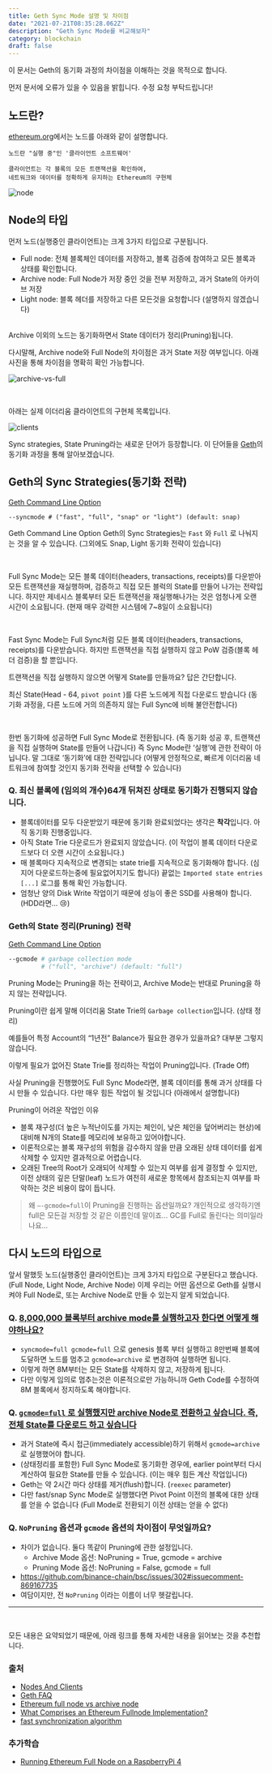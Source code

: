 ```yaml
---
title: Geth Sync Mode 설명 및 차이점
date: "2021-07-21T08:35:28.062Z"
description: "Geth Sync Mode를 비교해보자"
category: blockchain
draft: false
---
```



이 문서는 Geth의 동기화 과정의 차이점을 이해하는 것을 목적으로 합니다.

먼저 문서에 오류가 있을 수 있음을 밝힙니다. 수정 요청  부탁드립니다! 


## 노드란?

[ethereum.org](https://ethereum.org/en/developers/docs/nodes-and-clients/)에서는 노드를 아래와 같이 설명합니다.

```
노드란 "실행 중"인 '클라이언트 소프트웨어'

클라이언트는 각 블록의 모든 트랜잭션을 확인하여, 
네트워크와 데이터를 정확하게 유지하는 Ethereum의 구현체
```

![node](./node.png) 



## Node의 타입

먼저 노드(실행중인 클라이언트)는 크게 3가지 타입으로 구분됩니다.

- Full node: 전체 블록체인 데이터를 저장하고, 블록 검증에 참여하고 모든 블록과 상태를 확인합니다.
- Archive node: Full Node가 저장 중인 것을 전부 저장하고, 과거 State의 아카이브 저장
- Light node: 블록 헤더를 저장하고 다른 모든것을 요청합니다 (설명하지 않겠습니다)

<br/>
Archive 이외의 노드는 동기화하면서 State 데이터가 정리(Pruning)됩니다.

다시말해, Archive node와 Full Node의 차이점은 과거 State 저장 여부입니다. 아래 사진을 통해 차이점을 명확히 확인 가능합니다.

![archive-vs-full](./archive-vs-full.png) 

<br/>

아래는 실제 이더리움 클라이언트의 구현체 목록입니다.  

![clients](./clients.png) 


Sync strategies, State Pruning라는 새로운 단어가 등장합니다. 이 단어들을 [Geth](https://github.com/ethereum/go-ethereum)의 동기화 과정을 통해 알아보겠습니다.

## Geth의 Sync Strategies(동기화 전략)

[Geth Command Line Option](https://geth.ethereum.org/docs/interface/command-line-options) 
```
--syncmode # ("fast", "full", "snap" or "light") (default: snap)
```

Geth Command Line Option Geth의 Sync Strategies는 `Fast` 와 `Full` 로 나눠지는 것을 알 수 있습니다. (그외에도 Snap, Light 동기화 전략이 있습니다) 

<br/>

Full Sync Mode는 모든 블록 데이터(headers, transactions, receipts)를 다운받아 모든 트랜잭션을 재실행하며, 검증하고 직접 모든 블럭의 State를 만들어 나가는 전략입니다. 하지만 제네시스 블록부터 모든 트랜잭션을 재실행해나가는 것은 엄청나게 오랜 시간이 소요됩니다. (현재 매우 강력한 시스템에 7~8일이 소요됩니다)

<br/>

Fast Sync Mode는 Full Sync처럼 모든 블록 데이터(headers, transactions, receipts)를 다운받습니다. 하지만 트랜잭션을 직접 실행하지 않고 PoW 검증(블록 헤더 검증)을 할 뿐입니다. 

트랜잭션을 직접 실행하지 않으면 어떻게 State를 만들까요? 답은 간단합니다. 

최신 State(Head - 64, `pivot point` )를 다른 노드에게 직접 다운로드 받습니다  (동기화 과정을, 다른 노드에 거의 의존하지 않는 Full Sync에 비해 불안전합니다)

<br/>

한번 동기화에 성공하면 Full Sync Mode로 전환됩니다. (즉 동기화 성공 후, 트랜잭션을 직접 실행하며 State를 만들어 나갑니다) 즉 Sync Mode란 ‘실행’에 관한 전략이 아닙니다. 말 그대로 ‘동기화’에 대한 전략입니다 (어떻게 안정적으로, 빠르게 이더리움 네트워크에 참여할 것인지 동기화 전략을 선택할 수 있습니다)

### Q. 최신 블록에 (임의의 개수)64개 뒤쳐진 상태로 동기화가 진행되지 않습니다.

- 블록데이터를 모두 다운받았기 때문에 동기화 완료되었다는 생각은 **착각**입니다. 아직 동기화 진행중입니다.
- 아직 State Trie 다운로드가 완료되지 않았습니다. (이 작업이 블록 데이터 다운로드보다 더 오랜 시간이 소요됩니다.)
- 매 블록마다 지속적으로 변경되는 state trie를 지속적으로 동기화해야 합니다. (심지어 다운로드하는중에 필요없어지기도 합니다) 끝없는 `Imported state entries [...]` 로그를 통해 확인 가능합니다.
- 엄청난 양의 Disk Write 작업이기 때문에 성능이 좋은 SSD를 사용해야 합니다. (HDD라면... 😢)


### Geth의 State 정리(Pruning) 전략

[Geth Command Line Option](https://geth.ethereum.org/docs/interface/command-line-options) 
```bash
--gcmode # garbage collection mode 
         # ("full", "archive") (default: "full")
```

Pruning Mode는 Pruning을 하는 전략이고, Archive Mode는 반대로 Pruning을 하지 않는 전략입니다.

Pruning이란 쉽게 말해 이더리움 State Trie의 `Garbage collection`입니다. (상태 정리)

예를들어 특정 Account의 “1년전” Balance가 필요한 경우가 있을까요? 대부분 그렇지 않습니다. 

이렇게 필요가 없어진 State Trie를 정리하는 작업이 Pruning입니다. (Trade Off)

사실 Pruning을 진행했어도 Full Sync Mode라면, 블록 데이터를 통해 과거 상태를 다시 만들 수 있습니다. 다만 매우 힘든 작업이 될 것입니다 (아래에서 설명합니다)

Pruning이 어려운 작업인 이유
- 블록 재구성(더 높은 누적난이도를 가지는 체인이, 낮은 체인을 덮어버리는 현상)에 대비해 N개의 State를 메모리에 보유하고 있어야합니다. 
- 이론적으로는 블록 재구성의 위험을 감수하지 않을 만큼 오래된 상태 데이터를 쉽게 삭제할 수 있지만 결과적으로 어렵습니다.
-  오래된 Tree의 Root가 오래되어 삭제할 수 있는지 여부를 쉽게 결정할 수 있지만, 이전 상태의 깊은 단말(leaf) 노드가 여전히 새로운 항목에서 참조되는지 여부를 파악하는 것은 비용이 많이 듭니다.

> 왜 `—-gcmode=full`이 Pruning을 진행하는 옵션일까요?
> 개인적으로 생각하기엔 full은 모든걸 저장할 것 같은 이름인데 말이죠... GC를 Full로 돌린다는 의미일라나요...
    

## 다시 노드의 타입으로

앞서 말했듯 노드(실행중인 클라이언트)는 크게 3가지 타입으로 구분된다고 했습니다. (Full Node, Light Node, Archive Node) 이제 우리는 어떤 옵션으로 Geth를 실행시켜야 Full Node로, 또는 Archive Node로 만들 수 있는지 알게 되었습니다.



### Q. [8,000,000  블록부터 archive mode를 실행하고자 한다면 어떻게 해야하나요?](https://github.com/ethereum/go-ethereum/issues/24063)
- `syncmode=full gcmode=full` 으로 genesis 블록 부터 실행하고 8만번째 블록에 도달하면 노드를 멈추고 `gcmode=archive` 로 변경하여 실행하면 됩니다.
- 이렇게 하면 8M부터는 모든 State를 삭제하지 않고, 저장하게 됩니다.
- 다만 이렇게 임의로 멈추는것은 이론적으로만 가능하니까 Geth Code를 수정하여 8M 블록에서 정지하도록 해야합니다.

### Q. [`gcmode=full` 로 실행했지만 archive Node로 전환하고 싶습니다. 즉, 전체 State를 다운로드 하고 싶습니다](https://github.com/ethereum/go-ethereum/issues/24115)

- 과거 State에 즉시 접근(immediately accessible)하기 위해서 `gcmode=archive` 로 실행했어야 합니다.
- (상태정리를 포함한) Full Sync Mode로 동기화한 경우에, earlier point부터 다시 계산하여 필요한 State를 만들 수 있습니다. (이는 매우 힘든 계산 작업입니다)
- Geth는 약 2시간 마다 상태를 제거(flush)합니다. (`reexec` parameter)
- 다만 fast/snap Sync Mode로 실행했다면 Pivot Point 이전의 블록에 대한 상태를 얻을 수 없습니다 (Full Mode로 전환되기 이전 상태는 얻을 수 없다)

### Q. `NoPruning`  옵션과 `gcmode` 옵션의 차이점이 무엇일까요?

- 차이가 없습니다. 둘다 똑같이 Pruning에 관한 설정입니다.
    - Archive Mode 옵션: NoPruning = True, gcmode = archive
    - Pruning Mode 옵션: NoPruning = False, gcmode = full
- https://github.com/binance-chain/bsc/issues/302#issuecomment-869167735
- 여담이지만, 전 `NoPruning` 이라는 이름이 너무 헷갈립니다.

----

<br/>

모든 내용은 요약되었기 때문에, 아래 링크를 통해 자세한 내용을 읽어보는 것을 추천합니다. 

### 출처

- [Nodes And Clients](http://ethereum.org)
- [Geth FAQ](https://geth.ethereum.org/docs/faq)
- [Ethereum full node vs archive node](https://www.quicknode.com/guides/infrastructure/ethereum-full-node-vs-archive-node)
- [What Comprises an Ethereum Fullnode Implementation?](https://medium.com/amentum/what-comprises-an-ethereum-fullnode-implementation-a9113ce3fe3a)
- [fast synchronization algorithm](https://github.com/ethereum/go-ethereum/pull/1889)

### 추가학습

- [Running Ethereum Full Node on a RaspberryPi 4](https://kauri.io/#communities/Ethereum%20Node%20Runners/running-an-ethereum-full-node-on-a-raspberrypi-4-/)